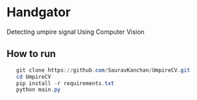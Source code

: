 # Handgator #
Detecting umpire signal Using Computer Vision

## How to run ##
```powershell
   git clone https://github.com/SauravKanchan/UmpireCV.git
   cd UmpireCV
   pip install -r requirements.txt
   python main.py
```
